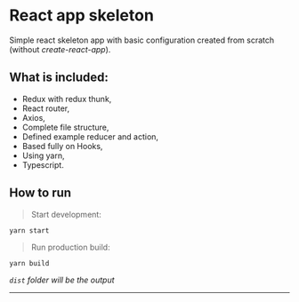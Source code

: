 # React app skeleton

Simple react skeleton app with basic configuration created from scratch (without *create-react-app*).

## What is included:
- Redux with redux thunk,
- React router,
- Axios,
- Complete file structure,
- Defined example reducer and action,
- Based fully on Hooks,
- Using yarn,
- Typescript.


## How to run

> Start development:
```
yarn start
```

> Run production build:

```
yarn build
```
*`dist` folder will be the output*

___
